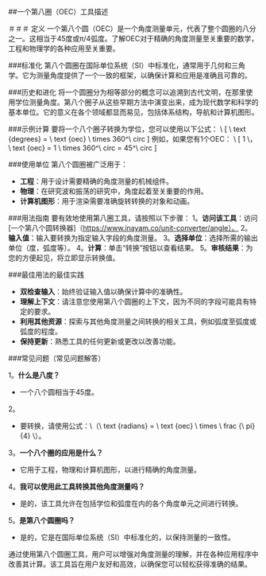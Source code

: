 ##一个第八圈（OEC）工具描述

＃＃＃ 定义
一个第八个圆（OEC）是一个角度测量单元，代表了整个圆圈的八分之一。这相当于45度或π/4弧度。了解OEC对于精确的角度测量至关重要的数学，工程和物理学的各种应用至关重要。

###标准化
第八个圆圈在国际单位系统（SI）中标准化，通常用于几何和三角学。它为测量角度提供了一个一致的框架，以确保计算和应用是准确且可靠的。

###历史和进化
将一个圆圈分为相等部分的概念可以追溯到古代文明，在那里使用学位测量角度。第八个圈子从这些早期方法中演变出来，成为现代数学和科学的基本单位。它的意义在各个领域都显而易见，包括体系结构，导航和计算机图形。

###示例计算
要将一个八个圈子转换为学位，您可以使用以下公式：
\ [
\ text {degrees} = \ text {oec} \ times 360^\ circ
\]
例如，如果您有1个OEC：
\ [
1 \，\ text {oec} = 1 \ times 360^\ circ = 45^\ circ
\]

###使用单位
第八个圆圈被广泛用于：
- **工程**：用于设计需要精确的角度测量的机械组件。
- **物理**：在研究波和振荡的研究中，角度起着至关重要的作用。
- **计算机图形**：用于渲染需要准确旋转转换的对象和动画。

###用法指南
要有效地使用第八圈工具，请按照以下步骤：
1。**访问该工具**：访问[一个第八个圆转换器]（https://www.inayam.co/unit-converter/angle）。
2。**输入值**：输入要转换为指定输入字段的角度测量。
3。**选择单位**：选择所需的输出单位（度，弧度等）。
4。**计算**：单击“转换”按钮以查看结果。
5。**审核结果**：为您的方便起见，将立即显示转换值。

###最佳用法的最佳实践
- **双检查输入**：始终验证输入值以确保计算中的准确性。
- **理解上下文**：请注意您使用第八个圆圈的上下文，因为不同的字段可能具有特定的要求。
- **利用其他资源**：探索与其他角度测量之间转换的相关工具，例如弧度至弧度或弧度的程度。
- **保持更新**：熟悉工具的任何更新或更改以改善功能。

###常见问题（常见问题解答）

1。**什么是八度？**
- 一个八个圆相当于45度。

2。
- 要转换，请使用公式：\（\ text {radians} = \ text {oec} \ times \ frac {\ pi} {4} \）。

3。**一个八个圈的应用是什么？**
- 它用于工程，物理和计算机图形，以进行精确的角度测量。

4。**我可以使用此工具转换其他角度测量吗？**
- 是的，该工具允许在包括学位和弧度在内的各个角度单元之间进行转换。

5。**是第八个圆圈吗？**
- 是的，它是在国际单位系统（SI）中标准化的，以保持测量的一致性。

通过使用第八个圆圈工具，用户可以增强对角度测量的理解，并在各种应用程序中改善其计算。该工具旨在用户友好和高效，以确保您可以轻松获得准确的结果。